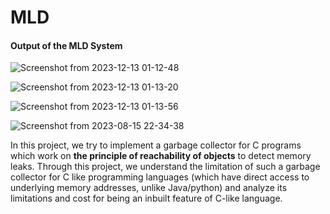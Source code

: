 # MLD

#### Output of the MLD System

![Screenshot from 2023-12-13 01-12-48](https://github.com/PranabNandy/MLD/assets/34576104/258ebe03-7179-4960-8db2-77618a20d82d)

![Screenshot from 2023-12-13 01-13-20](https://github.com/PranabNandy/MLD/assets/34576104/3498bba8-5fa9-444a-a3c0-397561be7afa)

![Screenshot from 2023-12-13 01-13-56](https://github.com/PranabNandy/MLD/assets/34576104/d41d9e6f-81e8-4330-ac01-0557c894d7a8)

![Screenshot from 2023-08-15 22-34-38](https://github.com/PranabNandy/MLD/assets/80820274/993a42b7-1cb6-4a5e-b7f1-4416a0494da4)

In this project, we try to implement a garbage collector for C programs which work on **the principle of reachability of objects** to detect memory leaks. Through this project, we understand the limitation of such a garbage collector for C like programming languages (which have direct access to underlying memory addresses, unlike Java/python) and analyze its limitations and cost for being an inbuilt feature of C-like language.
